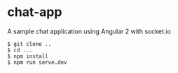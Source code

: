 # chat-app

A sample chat application using Angular 2 with socket.io

    $ git clone ..
    $ cd ...
    $ npm install
    $ npm run serve.dev
